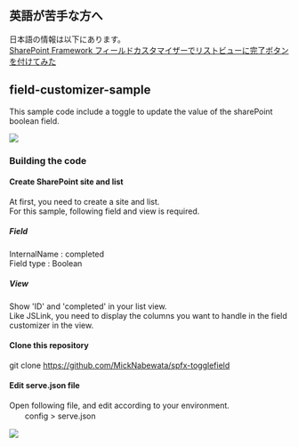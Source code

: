 ## 英語が苦手な方へ

日本語の情報は以下にあります。  
<a href="https://www.micknabewata.com/entry/sharepoint/spfx/fieldCustomizer-sample">SharePoint Framework フィールドカスタマイザーでリストビューに完了ボタンを付けてみた </a>

## field-customizer-sample

This sample code include a toggle to update the value of the sharePoint boolean field.

<img src="https://github.com/MickNabewata/spfx-togglefield/wiki/Images/result.jpg" />

### Building the code

#### Create SharePoint site and list

At first, you need to create a site and list.  
For this sample, following field and view is required.

##### Field

InternalName : completed  
Field type   : Boolean

##### View

Show 'ID' and 'completed' in your list view.  
Like JSLink, you need to display the columns you want to handle in the field customizer in the view.

#### Clone this repository

git clone https://github.com/MickNabewata/spfx-togglefield

#### Edit serve.json file

Open following file, and edit according to your environment.  
　　config > serve.json  
  
<img src="https://github.com/MickNabewata/spfx-togglefield/wiki/Images/serveJson2.jpg" />
